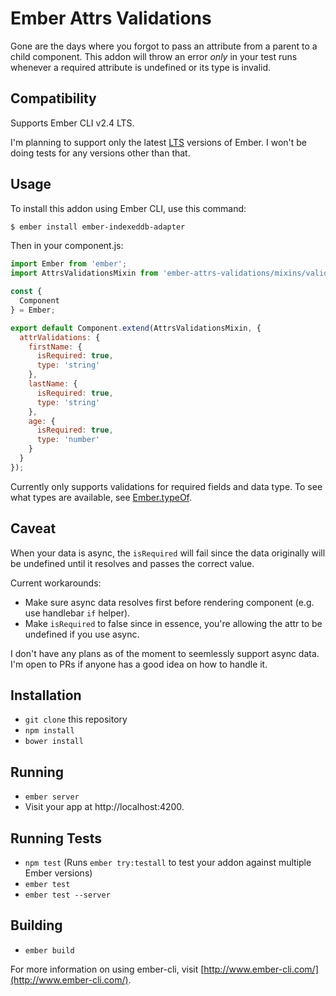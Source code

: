 # Ember Attrs Validations

Gone are the days where you forgot to pass an attribute from a parent to a child component.
This addon will throw an error *only* in your test runs whenever a required attribute is undefined or its type is invalid.

## Compatibility

Supports Ember CLI v2.4 LTS.

I'm planning to support only the latest [LTS](http://emberjs.com/blog/2016/02/25/announcing-embers-first-lts.html) versions of Ember. I won't be doing tests for any versions other than that.

## Usage

To install this addon using Ember CLI, use this command:

```bash
$ ember install ember-indexeddb-adapter
```

Then in your component.js:

```js
import Ember from 'ember';
import AttrsValidationsMixin from 'ember-attrs-validations/mixins/validations';

const {
  Component
} = Ember;

export default Component.extend(AttrsValidationsMixin, {
  attrValidations: {
    firstName: {
      isRequired: true,
      type: 'string'
    },
    lastName: {
      isRequired: true,
      type: 'string'
    },
    age: {
      isRequired: true,
      type: 'number'
    }
  }
});
```

Currently only supports validations for required fields and data type. To see what types are available, see [Ember.typeOf](http://emberjs.com/api/classes/Ember.html#method_typeOf).

## Caveat

When your data is async, the `isRequired` will fail since the data originally will be undefined
until it resolves and passes the correct value.

Current workarounds:

* Make sure async data resolves first before rendering component (e.g. use handlebar `if` helper).
* Make `isRequired` to false since in essence, you're allowing the attr to be undefined if you use async.

I don't have any plans as of the moment to seemlessly support async data. I'm open to PRs if anyone
has a good idea on how to handle it.

## Installation

* `git clone` this repository
* `npm install`
* `bower install`

## Running

* `ember server`
* Visit your app at http://localhost:4200.

## Running Tests

* `npm test` (Runs `ember try:testall` to test your addon against multiple Ember versions)
* `ember test`
* `ember test --server`

## Building

* `ember build`

For more information on using ember-cli, visit [http://www.ember-cli.com/](http://www.ember-cli.com/).
